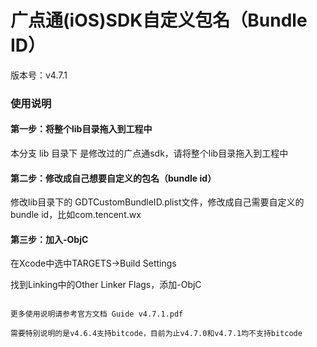 # 广点通(iOS)SDK自定义包名（Bundle ID）
版本号：v4.7.1

### 使用说明

#### 第一步：将整个lib目录拖入到工程中

本分支 lib 目录下 是修改过的广点通sdk，请将整个lib目录拖入到工程中

#### 第二步：修改成自己想要自定义的包名（bundle id）
修改lib目录下的 GDTCustomBundleID.plist文件，修改成自己需要自定义的bundle id，比如com.tencent.wx

#### 第三步：加入-ObjC

在Xcode中选中TARGETS->Build Settings

找到Linking中的Other Linker Flags，添加-ObjC

```

更多使用说明请参考官方文档 Guide v4.7.1.pdf

需要特别说明的是v4.6.4支持bitcode，目前为止v4.7.0和v4.7.1均不支持bitcode


```



